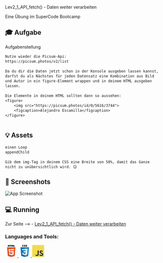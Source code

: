 Lev2_1_API_fetch() - Daten weiter verarbeiten

Eine Übung im SuperCode Bootcamp

## 🎓 Aufgabe

Aufgabenstellung

```
Nutze wieder die Picsum-Api:
https://picsum.photos/v2/list

Da du dir die Daten jetzt schon in der Konsole ausgeben lassen kannst, darfst du als Nächstes für jeden Datensatz eine Kombination aus Bild und Autor in ein figure-Element wrappen und in deinem HTML ausgeben lassen.

Die Elemente in deinem HTML sollten dann so aussehen:
<figure>
	<img src="https://picsum.photos/id/0/5616/3744">
	<figcaption>Alejandro Escamilla</figcaption>
</figure>


```

## 💡 Assets

```Verwende dafür:
einen Loop
appendChild

Gib dem img-Tag in deinem CSS eine Breite von 50%, damit das Ganze nicht zu unübersichtlich wird. 😉

```

## 📸 Screenshots

![App Screenshot](assets/img/screen.gif)

## 💻 Running

Zur Seite —> - [Lev2_1_API_fetch() - Daten weiter verarbeiten](https://jennijennina.github.io/APIs)

<p align="left">
</p>

<h3 align="left">Languages and Tools:</h3>
<p align="left"> <a href="https://www.w3schools.com/html/" target="_blank" rel="noreferrer"> <img src="https://raw.githubusercontent.com/devicons/devicon/master/icons/html5/html5-original-wordmark.svg" alt="html5" width="40" height="40"/> </a>
<a href="https://www.w3schools.com/css/" target="_blank" rel="noreferrer"> <img src="https://raw.githubusercontent.com/devicons/devicon/master/icons/css3/css3-original-wordmark.svg" alt="css3" width="40" height="40"/> </a> 
<a href="https://www.w3schools.com/css/" target="_blank" rel="noreferrer"> <img src="https://raw.githubusercontent.com/devicons/devicon/master/icons/javascript/javascript-original.svg" alt="css3" width="40" height="40"/> </a> </p>
